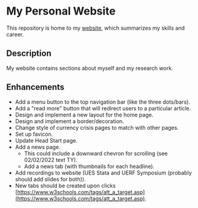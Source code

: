 # My Personal Website
This repository is home to my [website](daviddyu.com), which summarizes my skills and career.
## Description
My website contains sections about myself and my research work.
## Enhancements
- Add a menu button to the top navigation bar (like the three dots/bars).
- Add a "read more" button that will redirect users to a particular article.
- Design and implement a new layout for the home page.
- Design and implement a border/decoration.
- Change style of currency crisis pages to match with other pages.
- Set up favicon. 
- Update Head Start page.
- Add a news page.
  - This could include a downward chevron for scrolling (see 02/02/2022 text TY).
  - Add a news tab (with thumbnails for each headline).
- Add recordings to website (UES Stata and UERF Symposium (probably should add slides for both)).
- New tabs should be created upon clicks [https://www.w3schools.com/tags/att_a_target.asp](https://www.w3schools.com/tags/att_a_target.asp).
